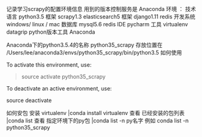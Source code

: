 记录学习scrapy的配置环境信息
用到的版本控制服务是 Anaconda
环境 ：
技术语言 python3.5
框架 scrapy1.3 elasticsearch5
框架 django1.11 redis
开发系统 windows/ linux / mac
数据库 mysql5.6 redis
IDE pycharm
工具 virtualenv datagrip
python版本工具 Anaconda

Anaconda下的python3.5.4的名称 python35_scrapy
存放位置在 /Users/lee/anaconda3/envs/python35_scrapy/bin/python3.5
如何使用

To activate this environment, use:

> source activate python35_scrapy

To deactivate an active environment, use:

source deactivate

如何安包
安装 virtualenv
|conda install virtualenv
查看 已经安装的包列表
|conda list
查看 指定环境下的py包
|conda list -n py名字
例如 conda list -n python35_scrapy
